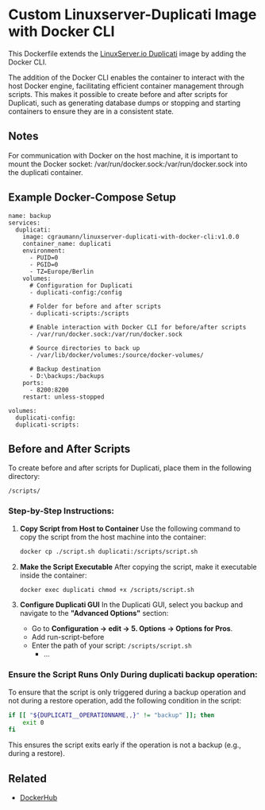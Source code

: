 # Custom Linuxserver-Duplicati Image with Docker CLI
This Dockerfile extends the [LinuxServer.io Duplicati](https://docs.linuxserver.io/images/docker-duplicati/) image by adding the Docker CLI.

The addition of the Docker CLI enables the container to interact with the host Docker engine, facilitating efficient container management through scripts. This makes it possible to create before and after scripts for Duplicati, such as generating database dumps or stopping and starting containers to ensure they are in a consistent state.

## Notes
For communication with Docker on the host machine, it is important to mount the Docker socket: /var/run/docker.sock:/var/run/docker.sock into the duplicati container.

## Example Docker-Compose Setup
```
name: backup
services:
  duplicati:
    image: cgraumann/linuxserver-duplicati-with-docker-cli:v1.0.0
    container_name: duplicati
    environment:
      - PUID=0
      - PGID=0
      - TZ=Europe/Berlin
    volumes:
      # Configuration for Duplicati
      - duplicati-config:/config

      # Folder for before and after scripts
      - duplicati-scripts:/scripts

      # Enable interaction with Docker CLI for before/after scripts
      - /var/run/docker.sock:/var/run/docker.sock

      # Source directories to back up
      - /var/lib/docker/volumes:/source/docker-volumes/

      # Backup destination
      - D:\backups:/backups
    ports:
      - 8200:8200
    restart: unless-stopped

volumes:
  duplicati-config:
  duplicati-scripts:

```

## Before and After Scripts

To create before and after scripts for Duplicati, place them in the following directory:
```
/scripts/
```

### Step-by-Step Instructions:

1. **Copy Script from Host to Container**
   Use the following command to copy the script from the host machine into the container:
   ```bash
   docker cp ./script.sh duplicati:/scripts/script.sh
   ```

2. **Make the Script Executable**
   After copying the script, make it executable inside the container:
   ```bash
   docker exec duplicati chmod +x /scripts/script.sh
   ```

3. **Configure Duplicati GUI**
   In the Duplicati GUI, select you backup and navigate to the **"Advanced Options"** section:
   - Go to **Configuration → edit → 5. Options → Options for Pros**.
   - Add run-script-before
   - Enter the path of your script: `/scripts/script.sh`
     - ...

### Ensure the Script Runs Only During duplicati backup operation:
To ensure that the script is only triggered during a backup operation and not during a restore operation, add the following condition in the script:

```bash
if [[ "${DUPLICATI__OPERATIONNAME,,}" != "backup" ]]; then
    exit 0
fi
```

This ensures the script exits early if the operation is not a backup (e.g., during a restore).

## Related
- [DockerHub](https://hub.docker.com/repository/docker/cgraumann/linuxserver-duplicati-with-docker-cli/general)
